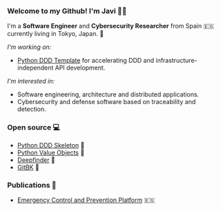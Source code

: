 ### Welcome to my Github! I'm Javi 👋🏻

I'm a **Software Engineer** and **Cybersecurity Researcher** from Spain 🇪🇸 currently living in Tokyo, Japan. 🗼

_I'm working on:_

* [Python DDD Template](https://github.com/jparadadev/python-ddd-skeleton) for accelerating DDD and infrastructure-independent API development.

_I'm interested in:_

* Software engineering, architecture and distributed applications.
* Cybersecurity and defense software based on traceability and detection.

### Open source 💻

- [Python DDD Skeleton](https://github.com/jparadadev/python-ddd-skeleton) 🐍
- [Python Value Objects](https://github.com/jparadadev/python-value-objects) 🐍
- [Deepfinder](https://github.com/jparadadev/deepfinder) 🐍
- [GitBK](https://github.com/jparadadev/gitbk) 💽

### Publications 📑

- [Emergency Control and Prevention Platform](https://riuma.uma.es/xmlui/handle/10630/20414) 🇪🇸
